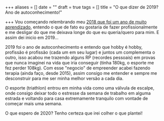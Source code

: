 +++
aliases = []
date = ""
draft = true
tags = []
title = "O que dizer de 2019? Ano de autoconhecimento!"

+++
Vou começando relembrando meu [2018 que foi um ano de muito aprendizado](https://avelino.run/lifestyle/2018-12-28-meu-2018-foi-ano-de-muito-aprendizado/ "Meu 2018 foi ano de muito aprendizado"), entendo o que de fato eu gostaria de fazer profissionalmente e me desligar do que me deixava longe do que eu queria/quero para mim. E assim dei inicio em 2019...

2019 foi o ano de autoconhecimento e entendo que hobby é hobby, profissão é profissão (cada um em seu lugar) e juntos um complementa o outro, isso acabou me trazendo alguns RP (recordes pessoais) em provas que nunca imaginei na vida que iria conseguir (tinha 180kg, o esporte me fez perder 108kg). Com esse "negocio" de empreender acabei fazendo terapia (ainda faço, desde 2015), assim consigo me entender e sempre me desconstruir para me ser minha melhor versão a cada dia.

O esporte (triathlon) entrou em minha vida como uma válvula de escalpe, onde consigo deixar todo o estresse da semana de trabalho em alguma estrada e voltando para casa extremamente tranquilo com vontade de começar mais uma semana.

O que espero de 2020? Tenho certeza que irei colher o que plantei!